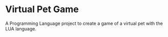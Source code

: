 # Virtual Pet Game

A Programming Language project to create a game of a virtual pet with the LUA language.
